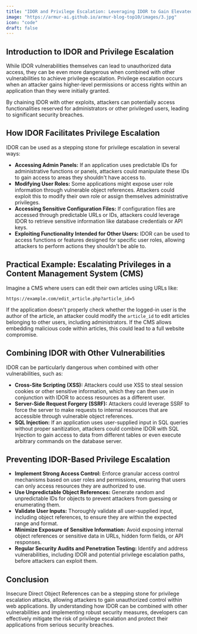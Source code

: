 ```yaml
---
title: "IDOR and Privilege Escalation: Leveraging IDOR to Gain Elevated Access"
image: "https://armur-ai.github.io/armur-blog-top10/images/3.jpg"
icon: "code"
draft: false
---
```

## Introduction to IDOR and Privilege Escalation

While IDOR vulnerabilities themselves can lead to unauthorized data access, they can be even more dangerous when combined with other vulnerabilities to achieve privilege escalation. Privilege escalation occurs when an attacker gains higher-level permissions or access rights within an application than they were initially granted.

By chaining IDOR with other exploits, attackers can potentially access functionalities reserved for administrators or other privileged users, leading to significant security breaches.

## How IDOR Facilitates Privilege Escalation

IDOR can be used as a stepping stone for privilege escalation in several ways:

* **Accessing Admin Panels:** If an application uses predictable IDs for administrative functions or panels, attackers could manipulate these IDs to gain access to areas they shouldn't have access to.
* **Modifying User Roles:** Some applications might expose user role information through vulnerable object references. Attackers could exploit this to modify their own role or assign themselves administrative privileges.
* **Accessing Sensitive Configuration Files:**  If configuration files are accessed through predictable URLs or IDs, attackers could leverage IDOR to retrieve sensitive information like database credentials or API keys.
* **Exploiting Functionality Intended for Other Users:**  IDOR can be used to access functions or features designed for specific user roles, allowing attackers to perform actions they shouldn't be able to.

## Practical Example: Escalating Privileges in a Content Management System (CMS)

Imagine a CMS where users can edit their own articles using URLs like:

```
https://example.com/edit_article.php?article_id=5
```

If the application doesn't properly check whether the logged-in user is the author of the article, an attacker could modify the `article_id` to edit articles belonging to other users, including administrators.  If the CMS allows embedding malicious code within articles, this could lead to a full website compromise.

##  Combining IDOR with Other Vulnerabilities

IDOR can be particularly dangerous when combined with other vulnerabilities, such as:

* **Cross-Site Scripting (XSS):** Attackers could use XSS to steal session cookies or other sensitive information, which they can then use in conjunction with IDOR to access resources as a different user.
* **Server-Side Request Forgery (SSRF):**  Attackers could leverage SSRF to force the server to make requests to internal resources that are accessible through vulnerable object references.
* **SQL Injection:**  If an application uses user-supplied input in SQL queries without proper sanitization, attackers could combine IDOR with SQL Injection to gain access to data from different tables or even execute arbitrary commands on the database server.


##  Preventing IDOR-Based Privilege Escalation

* **Implement Strong Access Control:** Enforce granular access control mechanisms based on user roles and permissions, ensuring that users can only access resources they are authorized to use.
* **Use Unpredictable Object References:**  Generate random and unpredictable IDs for objects to prevent attackers from guessing or enumerating them.
* **Validate User Inputs:**  Thoroughly validate all user-supplied input, including object references, to ensure they are within the expected range and format.
* **Minimize Exposure of Sensitive Information:**  Avoid exposing internal object references or sensitive data in URLs, hidden form fields, or API responses.
* **Regular Security Audits and Penetration Testing:**  Identify and address vulnerabilities, including IDOR and potential privilege escalation paths, before attackers can exploit them.

## Conclusion

Insecure Direct Object References can be a stepping stone for privilege escalation attacks, allowing attackers to gain unauthorized control within web applications. By understanding how IDOR can be combined with other vulnerabilities and implementing robust security measures, developers can effectively mitigate the risk of privilege escalation and protect their applications from serious security breaches.

